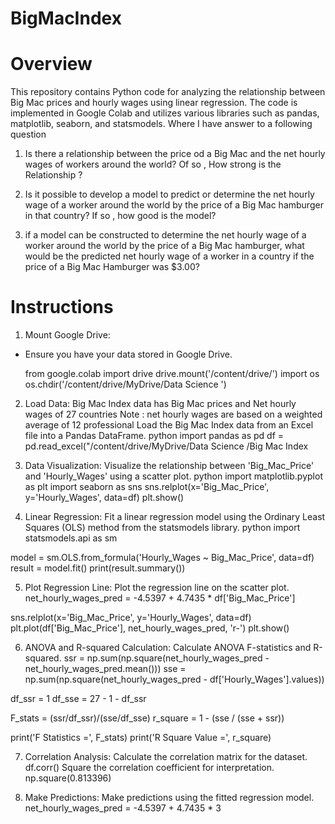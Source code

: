 # BigMacIndex

# Overview
This repository contains Python code for analyzing the relationship between Big Mac prices and hourly wages using linear regression. The code is implemented in Google Colab and utilizes various libraries such as pandas, matplotlib, seaborn, and statsmodels.
Where I have answer to a following question

1. Is there a relationship between the price od a Big Mac and the net hourly wages of workers around the world? Of so , How strong is the Relationship ?

2. Is it possible to develop a model to predict or determine the net hourly wage of a worker around the world by the price of a Big Mac hamburger in that country? If so , how good is the model?

3. if a model can be constructed to determine the net hourly wage of a worker around the world by the price of a Big Mac hamburger, what would be the predicted net hourly wage of a worker in a country if the price of a Big Mac Hamburger was $3.00?

# Instructions
1. Mount Google Drive:
* Ensure you have your data stored in Google Drive.
  
  from google.colab import drive
  drive.mount('/content/drive/')
  import os
  os.chdir('/content/drive/MyDrive/Data Science ')

2. Load Data:
Big Mac Index data has Big Mac prices and Net hourly wages of 27 countries
Note : net hourly wages are based on a weighted average of 12 professional 
Load the Big Mac Index data from an Excel file into a Pandas DataFrame.
python
import pandas as pd
df = pd.read_excel("/content/drive/MyDrive/Data Science /Big Mac Index

4. Data Visualization:
Visualize the relationship between 'Big_Mac_Price' and 'Hourly_Wages' using a scatter plot.
python
import matplotlib.pyplot as plt
import seaborn as sns
sns.relplot(x='Big_Mac_Price', y='Hourly_Wages', data=df)
plt.show()

5. Linear Regression:
Fit a linear regression model using the Ordinary Least Squares (OLS) method from the statsmodels library.
python
import statsmodels.api as sm

model = sm.OLS.from_formula('Hourly_Wages ~ Big_Mac_Price', data=df)
result = model.fit()
print(result.summary())

5. Plot Regression Line:
Plot the regression line on the scatter plot.
net_hourly_wages_pred = -4.5397 +  4.7435 * df['Big_Mac_Price']

sns.relplot(x='Big_Mac_Price', y='Hourly_Wages', data=df)
plt.plot(df['Big_Mac_Price'], net_hourly_wages_pred, 'r-')
plt.show()

6. ANOVA and R-squared Calculation:
Calculate ANOVA F-statistics and R-squared.
ssr = np.sum(np.square(net_hourly_wages_pred - net_hourly_wages_pred.mean()))
sse = np.sum(np.square(net_hourly_wages_pred - df['Hourly_Wages'].values))

df_ssr = 1
df_sse = 27 - 1 - df_ssr

F_stats = (ssr/df_ssr)/(sse/df_sse)
r_square = 1 - (sse / (sse + ssr))

print('F Statistics =', F_stats)
print('R Square Value =', r_square)

7. Correlation Analysis:
Calculate the correlation matrix for the dataset.
df.corr()
Square the correlation coefficient for interpretation.
np.square(0.813396)

8. Make Predictions:
Make predictions using the fitted regression model.
net_hourly_wages_pred = -4.5397 +  4.7435 * 3

